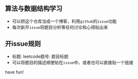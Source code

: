 ## 算法与数据结构学习

- 可以把这个仓库当成一个博客，利用`github`的`issue`功能
- 每次新开`issue`将题目分析等任何讨论和心得贴出来

## 开issue规则

- 标题: leetcode题号: 题目标题
- 可以将题目的描述顺便贴在`issue`中，或者也可以直接贴一个链接

have fun!
